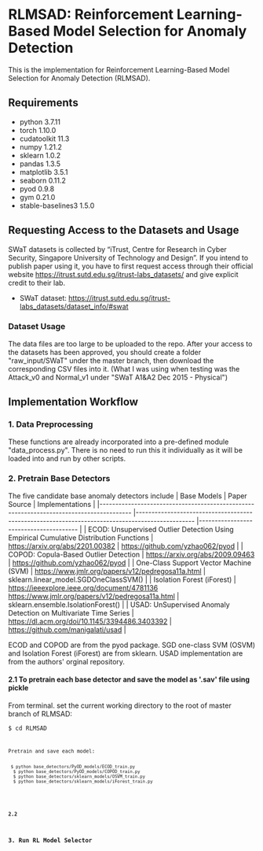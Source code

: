 # RLMSAD: Reinforcement Learning-Based Model Selection for Anomaly Detection
This is the implementation for Reinforcement Learning-Based Model Selection for Anomaly Detection (RLMSAD).

## Requirements
 * python 3.7.11
 * torch 1.10.0
 * cudatoolkit 11.3
 * numpy 1.21.2
 * sklearn 1.0.2
 * pandas 1.3.5
 * matplotlib 3.5.1
 * seaborn 0.11.2
 * pyod 0.9.8
 * gym 0.21.0
 * stable-baselines3 1.5.0


## Requesting Access to the Datasets and Usage

SWaT datasets is collected by “iTrust, Centre for Research in Cyber Security, Singapore University of Technology and Design”. If you intend to publish paper using it, you have to first request access through their official website https://itrust.sutd.edu.sg/itrust-labs_datasets/ and give explicit credit to their lab.

* SWaT dataset: https://itrust.sutd.edu.sg/itrust-labs_datasets/dataset_info/#swat

### Dataset Usage
The data files are too large to be uploaded to the repo. After your access to the datasets has been approved, you should create a folder "raw_input/SWaT" under the master branch, then download the corresponding CSV files into it. (What I was using when testing was the Attack_v0 and Normal_v1 under "SWaT A1&A2 Dec 2015 - Physical")

## Implementation Workflow

### 1. Data Preprocessing
These functions are already incorporated into a pre-defined module "data_process.py". There is no need to run this it individually as it will be loaded into and run by other scripts.
### 2. Pretrain Base Detectors
The five candidate base anomaly detectors include
| Base Models                                                                            	| Paper Source                                                                                   	| Implementations                       	|
|----------------------------------------------------------------------------------------	|------------------------------------------------------------------------------------------------	|---------------------------------------	|
| ECOD: Unsupervised Outlier Detection Using Empirical Cumulative Distribution Functions 	| https://arxiv.org/abs/2201.00382                                                               	| https://github.com/yzhao062/pyod      	|
| COPOD: Copula-Based Outlier Detection                                                  	| https://arxiv.org/abs/2009.09463                                                               	| https://github.com/yzhao062/pyod      	|
| One-Class Support Vector Machine (SVM)                                                 	| https://www.jmlr.org/papers/v12/pedregosa11a.html                                              	| sklearn.linear_model.SGDOneClassSVM() 	|
| Isolation Forest (iForest)                                                             	| https://ieeexplore.ieee.org/document/4781136 https://www.jmlr.org/papers/v12/pedregosa11a.html 	| sklearn.ensemble.IsolationForest()    	|
| USAD: UnSupervised Anomaly Detection on Multivariate Time Series                       	| https://dl.acm.org/doi/10.1145/3394486.3403392                                                 	| https://github.com/manigalati/usad    	|

ECOD and COPOD are from the pyod package. SGD one-class SVM (OSVM) and Isolation Forest (iForest) are from sklearn. USAD implementation are from the authors' orginal repository.

#### 2.1 To pretrain each base detector and save the model as '.sav' file using pickle
From terminal. set the current working directory to the root of master branch of RLMSAD: 
  <pre><code>$ cd RLMSAD<pre><code> 

Pretrain and save each model:
  <pre><code> $ python base_detectors/PyOD_models/ECOD_train.py
  $ python base_detectors/PyOD_models/COPOD_train.py
  $ python base_detectors/sklearn_models/OSVM_train.py
  $ python base_detectors/sklearn_models/iForest_train.py
  </code></pre>

#### 2.2 


### 3. Run RL Model Selector
